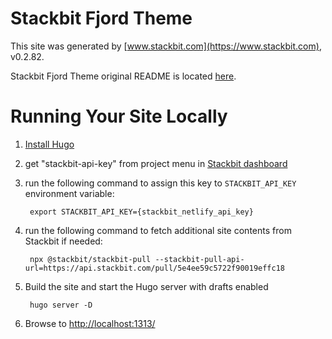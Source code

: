 # Stackbit Fjord Theme

This site was generated by [www.stackbit.com](https://www.stackbit.com), v0.2.82.

Stackbit Fjord Theme original README is located [here](./README.theme.md).

# Running Your Site Locally

1. [Install Hugo](https://gohugo.io/getting-started/quick-start/#step-1-install-hugo)

1. get "stackbit-api-key" from project menu in [Stackbit dashboard](https://app.stackbit.com/dashboard)

1. run the following command to assign this key to `STACKBIT_API_KEY` environment variable:

        export STACKBIT_API_KEY={stackbit_netlify_api_key}

1. run the following command to fetch additional site contents from Stackbit if needed:

        npx @stackbit/stackbit-pull --stackbit-pull-api-url=https://api.stackbit.com/pull/5e4ee59c5722f90019effc18

1. Build the site and start the Hugo server with drafts enabled

        hugo server -D

1. Browse to [http://localhost:1313/](http://localhost:1313/)
